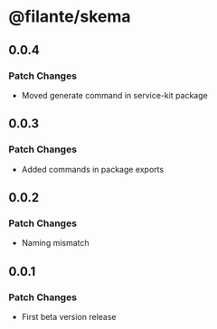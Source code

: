 # @filante/skema

## 0.0.4

### Patch Changes

- Moved generate command in service-kit package

## 0.0.3

### Patch Changes

- Added commands in package exports

## 0.0.2

### Patch Changes

- Naming mismatch

## 0.0.1

### Patch Changes

- First beta version release
